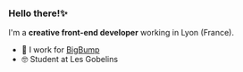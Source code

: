 ### Hello there!✨
I'm a **creative front-end developer** working in Lyon (France).

- 🔨 I work for [BigBump](https://bigbump.fr)
- 🤓 Student at Les Gobelins


<!--
**AnaelR/AnaelR** is a ✨ _special_ ✨ repository because its `README.md` (this file) appears on your GitHub profile.

Here are some ideas to get you started:

- 🔭 I’m currently working on ...
- 🌱 I’m currently learning ...
- 👯 I’m looking to collaborate on ...
- 🤔 I’m looking for help with ...
- 💬 Ask me about ...
- 📫 How to reach me: ...
- 😄 Pronouns: ...
- ⚡ Fun fact: ...
-->
